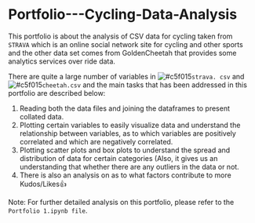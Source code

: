 # Portfolio---Cycling-Data-Analysis

This portfolio is about the analysis of CSV data for cycling taken from `STRAVA` which is an online social network site for cycling and other sports and the other data set comes from GoldenCheetah that provides some analytics services over ride data.

There are quite a large number of variables in ![#c5f015](https://placehold.it/15/c5f015/000000?text=+)`strava. csv` and ![#c5f015](https://placehold.it/15/c5f015/000000?text=+)`cheetah.csv` and the main tasks that has been addressed in this portfolio are described below:

1. Reading both the data files and joining the dataframes to present collated data.
2. Plotting certain variables to easily visualize data and understand the relationship between variables, as to which variables are positively correlated and which are negatively correlated.
3. Plotting scatter plots and box plots to understand the spread and distribution of data for certain categories (Also, it gives us an understanding that whether there are any outliers in the data or not.
4. There is also an analysis on as to what factors contribute to more Kudos/Likes👍

Note: For further detailed analysis on this portfolio, please refer to the `Portfolio 1.ipynb file`.


